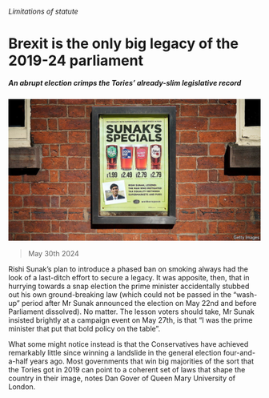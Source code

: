 ###### Limitations of statute

# Brexit is the only big legacy of the 2019-24 parliament 

##### An abrupt election crimps the Tories’ already-slim legislative record 

![image](images/20240601_BRP502.jpg) 

> May 30th 2024 

Rishi Sunak’s plan to introduce a phased ban on smoking always had the look of a last-ditch effort to secure a legacy. It was apposite, then, that in hurrying towards a snap election the prime minister accidentally stubbed out his own ground-breaking law (which could not be passed in the “wash-up” period after Mr Sunak announced the election on May 22nd and before Parliament dissolved). No matter. The lesson voters should take, Mr Sunak insisted brightly at a campaign event on May 27th, is that “I was the prime minister that put that bold policy on the table”. 

What some might notice instead is that the Conservatives have achieved remarkably little since winning a landslide in the general election four-and-a-half years ago. Most governments that win big majorities of the sort that the Tories got in 2019 can point to a coherent set of laws that shape the country in their image, notes Dan Gover of Queen Mary University of London. 

